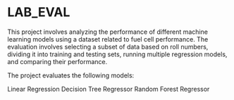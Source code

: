 # LAB_EVAL
This project involves analyzing the performance of different machine learning models using a dataset related to fuel cell performance. The evaluation involves selecting a subset of data based on roll numbers, dividing it into training and testing sets, running multiple regression models, and comparing their performance.

The project evaluates the following models:

Linear Regression
Decision Tree Regressor
Random Forest Regressor
